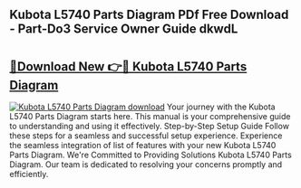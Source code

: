 ## Kubota L5740 Parts Diagram PDf Free Download - Part-Do3 Service Owner Guide dkwdL

# <h2><a href="http://dfi8fx.blite.top/?on=Kubota+L5740+Parts+Diagram">🔗Download New 👉🔴 Kubota L5740 Parts Diagram</a></h2>

[![Kubota L5740 Parts Diagram download](https://i.imgur.com/lujVjoI.png)](http://dfi8fx.blite.top/?on=Kubota+L5740+Parts+Diagram)
Your journey with the Kubota L5740 Parts Diagram starts here. This manual is your comprehensive guide to understanding and using it effectively. Step-by-Step Setup Guide Follow these steps for a seamless and successful setup experience. Experience the seamless integration of list of features with your new Kubota L5740 Parts Diagram. We're Committed to Providing Solutions Kubota L5740 Parts Diagram. Our team is dedicated to resolving your concerns promptly and efficiently.
